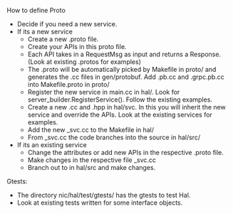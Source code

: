 How to define Proto

- Decide if you need a new service. 
- If its a new service 
    - Create a new .proto file. 
    - Create your APIs in this proto file.
    - Each API takes in a RequestMsg as input and returns a Response. (Look at existing .protos for examples)
    - The .proto will be automatically picked by Makefile in proto/ and generates the .cc files in gen/protobuf.
      Add <service>.pb.cc and <service>.grpc.pb.cc into Makefile.proto in proto/
    - Register the new service in main.cc in hal/. Look for server_builder.RegisterService(). Follow the existing examples.
    - Create a new .cc and .hpp in hal/svc. In this you will inherit the new service and override the APIs.
      Look at the existing services for examples.
    - Add the new <service>\_svc.cc to the Makefile in hal/
    - From <service>\_svc.cc the code branches into the source in hal/src/
- If its an existing service
    - Change the attributes or add new APIs in the respective .proto file. 
    - Make changes in the respective file  <service>\_svc.cc
    - Branch out to in hal/src and make changes.


Gtests:
- The directory nic/hal/test/gtests/ has the gtests to test Hal. 
- Look at existing tests written for some interface objects.

